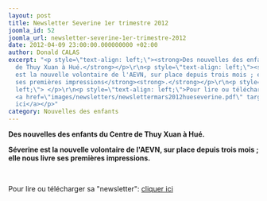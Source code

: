 ```yaml
---
layout: post
title: Newsletter Severine 1er trimestre 2012
joomla_id: 52
joomla_url: newsletter-severine-1er-trimestre-2012
date: 2012-04-09 23:00:00.000000000 +02:00
author: Donald CALAS
excerpt: "<p style=\"text-align: left;\"><strong>Des nouvelles des enfants du Centre
  de Thuy Xuan à Hué.</strong></p>\r\n<p style=\"text-align: left;\"><strong>Séverine
  est la nouvelle volontaire de l'AEVN, sur place depuis trois mois ; elle nous livre
  ses premières impressions</strong><strong>.</strong></p>\r\n<p style=\"text-align:
  left;\"> </p>\r\n<p style=\"text-align: left;\">Pour lire ou télécharger sa \"newsletter\":
  <a href=\"images/newsletters/newslettermars2012hueseverine.pdf\" target=\"_blank\">cliquer
  ici</a></p>"
category: Nouvelles des enfants
---
```

<p style="text-align: left;"><strong>Des nouvelles des enfants du Centre de Thuy Xuan à Hué.</strong></p>
<p style="text-align: left;"><strong>Séverine est la nouvelle volontaire de l'AEVN, sur place depuis trois mois ; elle nous livre ses premières impressions</strong><strong>.</strong></p>
<p style="text-align: left;"> </p>
<p style="text-align: left;">Pour lire ou télécharger sa "newsletter": <a href="/assets/images/newsletters/newslettermars2012hueseverine.pdf" target="_blank">cliquer ici</a></p>
